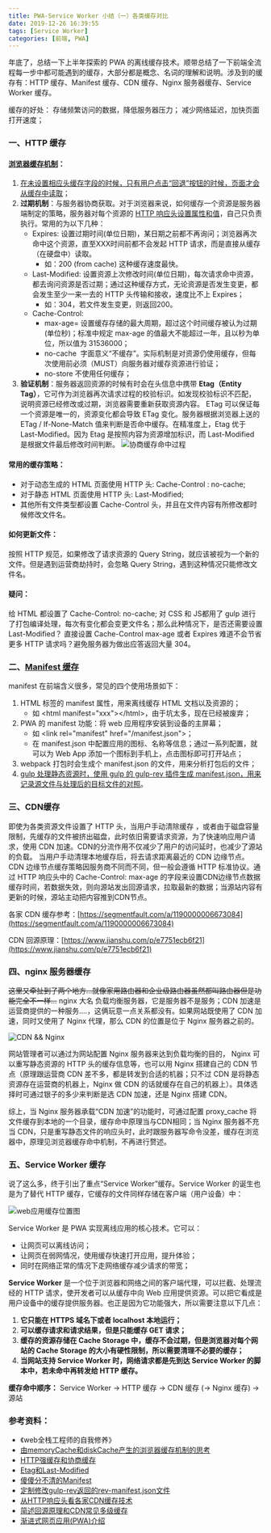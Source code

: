 ```yaml
---
title: PWA-Service Worker 小结（一）各类缓存对比
date: 2019-12-26 16:39:55
tags: [Service Worker]
categories: [前端, PWA]
---
```

年底了，总结一下上半年探索的 PWA 的离线缓存技术。顺带总结了一下前端全流程每一步中都可能遇到的缓存，大部分都是概念、名词的理解和说明。涉及到的缓存有：HTTP 缓存、Manifest 缓存、CDN 缓存、Nginx 服务器缓存、Service Worker 缓存。

<!--more-->

缓存的好处：
存储频繁访问的数据，降低服务器压力；
减少网络延迟，加快页面打开速度；

### 一、HTTP 缓存
#### [浏览器缓存机制](https://www.cnblogs.com/slly/p/6732749.html)：
1. [在未设置相应头缓存字段的时候，只有用户点击“回退”按钮的时候，页面才会从缓存中读取](https://segmentfault.com/a/1190000011286027)；
2. __过期机制__：与服务器协商获取。对于浏览器来说，如何缓存一个资源是服务器端制定的策略，服务器对每个资源的 [HTTP 响应头设置属性和值](https://developer.mozilla.org/zh-CN/docs/Web/HTTP/Caching_FAQ)，自己只负责执行。常用的为以下几种：
    * Expires: 设置过期时间(单位日期)，某日期之前都不再询问；浏览器再次命中这个资源，直至XXX时间前都不会发起 HTTP 请求，而是直接从缓存（在硬盘中）读取。
      * 如：200 (from cache) 这种缓存速度最快。
    * Last-Modified: 设置资源上次修改时间(单位日期)，每次请求命中资源，都去询问资源是否过期；通过这种缓存方式，无论资源是否发生变更，都会发生至少一来一去的 HTTP 头传输和接收，速度比不上 Expires；
      * 如：304，若文件发生变更，则返回200。
    * Cache-Control:
      * max-age=<seconds> 设置缓存存储的最大周期，超过这个时间缓存被认为过期(单位秒)；标准中规定 max-age 的值最大不能超过一年，且以秒为单位，所以值为 31536000；
      * no-cache  字面意义“不缓存”。实际机制是对资源仍使用缓存，但每次使用前必须（MUST）向服务器对缓存资源进行验证；
      * no-store 不使用任何缓存；
3. __验证机制__：服务器返回资源的时候有时会在头信息中携带 __Etag（Entity Tag）__，它可作为浏览器再次请求过程的校验标识。如发现校验标识不匹配，说明资源已经修改或过期，浏览器需要重新获取资源内容。
ETag 可以保证每一个资源是唯一的，资源变化都会导致 ETag 变化。服务器根据浏览器上送的 ETag / If-None-Match 值来判断是否命中缓存。在精准度上，Etag 优于 Last-Modified。因为 Etag 是按照内容为资源增加标识，而 Last-Modified 是根据文件最后修改时间判断。
![](/协商缓存命中过程.png "协商缓存命中过程")

#### 常用的缓存策略：
* 对于动态生成的 HTML 页面使用 HTTP 头: Cache-Control : no-cache;
* 对于静态 HTML 页面使用 HTTP 头: Last-Modified;
* 其他所有文件类型都设置 Cache-Control 头，并且在文件内容有所修改都时候修改文件名。

#### 如何更新文件：
按照 HTTP 规范，如果修改了请求资源的 Query String，就应该被视为一个新的文件。但是遇到运营商劫持时，会忽略 Query String，遇到这种情况只能修改文件名。

#### 疑问：
给 HTML 都设置了 Cache-Control: no-cache; 对 CSS 和 JS都用了 gulp 进行了打包编译处理，每次有变化都会变更文件名；那么此种情况下，是否还需要设置 Last-Modified？
直接设置 Cache-Control max-age 或者 Expires 难道不会节省更多 HTTP 请求吗？避免服务器为做出应答返回大量 304。

### 二、[Manifest 缓存](https://segmentfault.com/a/1190000019395237?utm_source=tag-newest)
manifest 在前端含义很多，常见的四个使用场景如下：
1. HTML 标签的 manifest 属性，用来离线缓存 HTML 文档以及资源的；
   * 如 <html manifest="xxx"\></html\>，由于坑太多，现在已经被废弃；
2. PWA 的 manifest 功能：将 web 应用程序安装到设备的主屏幕；
   * 如 <link rel="manifest" href="/manifest.json"\>；
   * 在 manifest.json 中配置应用的图标、名称等信息；通过一系列配置，就可以为 Web App 添加一个图标到手机上，点击图标即可打开站点；
3. webpack 打包时会生成个 manifest.json 的文件，用来分析打包后的文件；
4. [gulp 处理静态资源时，使用 gulp 的 gulp-rev 插件生成 manifest.json，用来记录源文件与处理后的目标文件的对照](https://blog.csdn.net/wangjun5159/article/details/79287881)。

### 三、CDN缓存
即使为各类资源文件设置了 HTTP 头，当用户手动清除缓存 ，或者由于磁盘容量限制，先缓存的文件被挤出磁盘，此时依旧需要请求资源，为了快速响应用户请求，使用 CDN 加速。CDN的分流作用不仅减少了用户的访问延时，也减少了源站的负载。
当用户手动清理本地缓存后，将去请求距离最近的 CDN 边缘节点。
CDN 边缘节点缓存策略因服务商不同而不同，但一般会遵循 HTTP 标准协议。通过 HTTP 响应头中的 Cache-Control: max-age 的字段来设置CDN边缘节点数据缓存时间，若数据失效，则向源站发出回源请求，拉取最新的数据；当源站内容有更新的时候，源站主动把内容推到CDN节点。

各家 CDN 缓存参考：[https://segmentfault.com/a/1190000006673084](https://segmentfault.com/a/1190000006673084)

CDN 回源原理：[https://www.jianshu.com/p/e7751ecb6f21](https://www.jianshu.com/p/e7751ecb6f21)

### 四、nginx 服务器缓存
<del>这里又牵扯到了两个地方...就像家用路由器和企业级路由器虽然都叫路由器但是功能完全不一样...</del>
nginx 大名 负载均衡服务器，它是服务器不是服务；CDN 加速是运营商提供的一种服务....，这俩玩意一点关系都没有。如果网站既使用了 CDN 加速，同时又使用了 Nginx 代理，那么 CDN 的位置是位于 Nginx 服务器之前的。

![](/CDN&&Nginx.jpg "CDN && Nginx")

网站管理者可以通过为网站配置 Nginx 服务器来达到负载均衡的目的， Nginx 可以重写静态资源的 HTTP 头的缓存信息等，也可以用 Nginx 搭建自己的 CDN 节点（原理跟运营商 CDN 差不多，都是转发到合适的机器；只不过 CDN 是将静态资源存在运营商的机器上，Nginx 做 CDN 的话就缓存在自己的机器上）。具体选择时可通过银子的多少来判断是选 CDN 加速，还是 Nginx 搭建 CDN。

综上，当 Nginx 服务器承载“CDN 加速”的功能时，可通过配置 proxy_cache 将文件缓存到本地的一个目录，缓存命中原理当与CDN相同；当 Nginx 服务器不充当 CDN，只是重写静态文件的响应头时，此时跟服务器写命令没差，缓存在浏览器中，原理见浏览器缓存命中机制，不再进行赘述。

### 五、Service Worker 缓存
说了这么多，终于引出了重点“Service Worker”缓存。Service Worker 的诞生也是为了替代 HTTP 缓存，它缓存的文件同样存储在客户端（用户设备）中：

![](/web应用缓存位置图.png "web应用缓存位置图")

Service Worker 是 PWA 实现离线应用的核心技术。它可以：
* 让网页可以离线访问；
* 让网页在弱网情况，使用缓存快速打开应用，提升体验；
* 同时在网络正常的情况下走网络缓存减少请求的带宽；

__Service Worker__ 是一个位于浏览器和网络之间的客户端代理，可以拦截、处理流经的 HTTP 请求，使开发者可以从缓存中向 Web 应用提供资源。可以把它看成是用户设备中的缓存提供服务器。也正是因为它功能强大，所以需要注意以下几点：
1. __它只能在 HTTPS 域名下或者 localhost 本地运行；__
2. __可以缓存请求和请求结果，但是只能缓存 GET 请求；__
3. __缓存的资源存储在 Cache Storage 中，缓存不会过期，但是浏览器对每个网站的 Cache Storage 的大小有硬性限制，所以需要清理不必要的缓存；__
4. __当网站支持 Service Worker 时，网络请求都是先到达 Service Worker 的脚本中，若未命中再转发给 HTTP 缓存。__

__缓存命中顺序：__
Service Worker -> HTTP 缓存 -> CDN 缓存 (-> Nginx 缓存) -> 源站

### 参考资料：
* 《web全栈工程师的自我修养》
* [由memoryCache和diskCache产生的浏览器缓存机制的思考](https://segmentfault.com/a/1190000011286027)
* [HTTP强缓存和协商缓存](https://segmentfault.com/a/1190000008956069)
* [Etag和Last-Modified](https://www.jianshu.com/p/b5c805f4e8d1)
* [傻傻分不清的Manifest](https://segmentfault.com/a/1190000019395237?utm_source=tag-newest)
* [定制修改gulp-rev返回的rev-manifest.json文件](https://blog.csdn.net/wangjun5159/article/details/79287881)
* [从HTTP响应头看各家CDN缓存技术](https://segmentfault.com/a/1190000006673084)
* [简述回源原理和CDN常见多级缓存](https://www.jianshu.com/p/e7751ecb6f21)
* [渐进式网页应用(PWA)介绍](https://zhuanlan.zhihu.com/p/96934736)
  